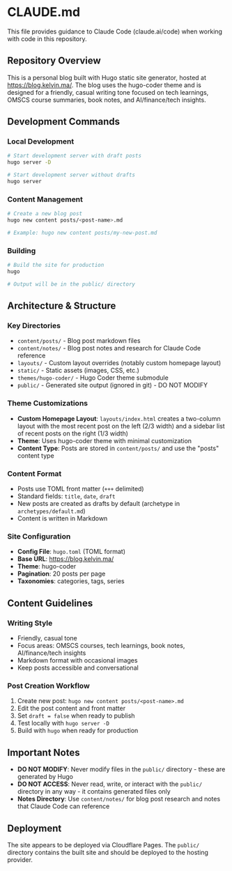 # CLAUDE.md

This file provides guidance to Claude Code (claude.ai/code) when working with code in this repository.

## Repository Overview

This is a personal blog built with Hugo static site generator, hosted at https://blog.kelvin.ma/. The blog uses the hugo-coder theme and is designed for a friendly, casual writing tone focused on tech learnings, OMSCS course summaries, book notes, and AI/finance/tech insights.

## Development Commands

### Local Development
```bash
# Start development server with draft posts
hugo server -D

# Start development server without drafts
hugo server
```

### Content Management
```bash
# Create a new blog post
hugo new content posts/<post-name>.md

# Example: hugo new content posts/my-new-post.md
```

### Building
```bash
# Build the site for production
hugo

# Output will be in the public/ directory
```

## Architecture & Structure

### Key Directories
- `content/posts/` - Blog post markdown files
- `content/notes/` - Blog post notes and research for Claude Code reference
- `layouts/` - Custom layout overrides (notably custom homepage layout)
- `static/` - Static assets (images, CSS, etc.)
- `themes/hugo-coder/` - Hugo Coder theme submodule
- `public/` - Generated site output (ignored in git) - DO NOT MODIFY

### Theme Customizations
- **Custom Homepage Layout**: `layouts/index.html` creates a two-column layout with the most recent post on the left (2/3 width) and a sidebar list of recent posts on the right (1/3 width)
- **Theme**: Uses hugo-coder theme with minimal customization
- **Content Type**: Posts are stored in `content/posts/` and use the "posts" content type

### Content Format
- Posts use TOML front matter (`+++` delimited)
- Standard fields: `title`, `date`, `draft`
- New posts are created as drafts by default (archetype in `archetypes/default.md`)
- Content is written in Markdown

### Site Configuration
- **Config File**: `hugo.toml` (TOML format)
- **Base URL**: https://blog.kelvin.ma/
- **Theme**: hugo-coder
- **Pagination**: 20 posts per page
- **Taxonomies**: categories, tags, series

## Content Guidelines

### Writing Style
- Friendly, casual tone
- Focus areas: OMSCS courses, tech learnings, book notes, AI/finance/tech insights
- Markdown format with occasional images
- Keep posts accessible and conversational

### Post Creation Workflow
1. Create new post: `hugo new content posts/<post-name>.md`
2. Edit the post content and front matter
3. Set `draft = false` when ready to publish
4. Test locally with `hugo server -D`
5. Build with `hugo` when ready for production

## Important Notes

- **DO NOT MODIFY**: Never modify files in the `public/` directory - these are generated by Hugo
- **DO NOT ACCESS**: Never read, write, or interact with the `public/` directory in any way - it contains generated files only
- **Notes Directory**: Use `content/notes/` for blog post research and notes that Claude Code can reference

## Deployment

The site appears to be deployed via Cloudflare Pages. The `public/` directory contains the built site and should be deployed to the hosting provider.